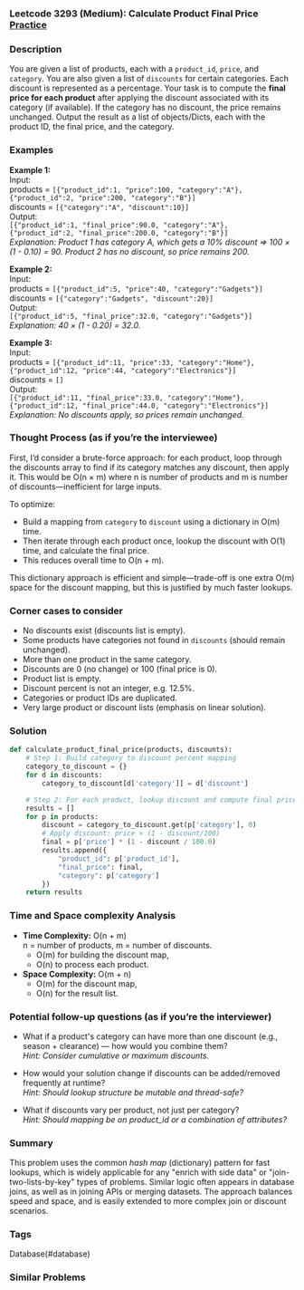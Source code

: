 ### Leetcode 3293 (Medium): Calculate Product Final Price [Practice](https://leetcode.com/problems/calculate-product-final-price/)

### Description  
You are given a list of products, each with a `product_id`, `price`, and `category`. You are also given a list of `discounts` for certain categories. Each discount is represented as a percentage. Your task is to compute the **final price for each product** after applying the discount associated with its category (if available). If the category has no discount, the price remains unchanged. Output the result as a list of objects/Dicts, each with the product ID, the final price, and the category.

### Examples  

**Example 1:**  
Input:  
products = `[{"product_id":1, "price":100, "category":"A"}, {"product_id":2, "price":200, "category":"B"}]`  
discounts = `[{"category":"A", "discount":10}]`  
Output:  
`[{"product_id":1, "final_price":90.0, "category":"A"}, {"product_id":2, "final_price":200.0, "category":"B"}]`  
*Explanation: Product 1 has category A, which gets a 10% discount ⇒ 100 × (1 - 0.10) = 90. Product 2 has no discount, so price remains 200.*

**Example 2:**  
Input:  
products = `[{"product_id":5, "price":40, "category":"Gadgets"}]`  
discounts = `[{"category":"Gadgets", "discount":20}]`  
Output:  
`[{"product_id":5, "final_price":32.0, "category":"Gadgets"}]`  
*Explanation: 40 × (1 - 0.20) = 32.0.*

**Example 3:**  
Input:  
products = `[{"product_id":11, "price":33, "category":"Home"}, {"product_id":12, "price":44, "category":"Electronics"}]`  
discounts = `[]`  
Output:  
`[{"product_id":11, "final_price":33.0, "category":"Home"}, {"product_id":12, "final_price":44.0, "category":"Electronics"}]`  
*Explanation: No discounts apply, so prices remain unchanged.*

### Thought Process (as if you’re the interviewee)  
First, I’d consider a brute-force approach: for each product, loop through the discounts array to find if its category matches any discount, then apply it. This would be O(n × m) where n is number of products and m is number of discounts—inefficient for large inputs.

To optimize:  
- Build a mapping from `category` to `discount` using a dictionary in O(m) time.  
- Then iterate through each product once, lookup the discount with O(1) time, and calculate the final price.  
- This reduces overall time to O(n + m).

This dictionary approach is efficient and simple—trade-off is one extra O(m) space for the discount mapping, but this is justified by much faster lookups.

### Corner cases to consider  
- No discounts exist (discounts list is empty).
- Some products have categories not found in `discounts` (should remain unchanged).
- More than one product in the same category.
- Discounts are 0 (no change) or 100 (final price is 0).
- Product list is empty.
- Discount percent is not an integer, e.g. 12.5%.
- Categories or product IDs are duplicated.
- Very large product or discount lists (emphasis on linear solution).

### Solution

```python
def calculate_product_final_price(products, discounts):
    # Step 1: Build category to discount percent mapping
    category_to_discount = {}
    for d in discounts:
        category_to_discount[d['category']] = d['discount']

    # Step 2: For each product, lookup discount and compute final price
    results = []
    for p in products:
        discount = category_to_discount.get(p['category'], 0)
        # Apply discount: price × (1 - discount/100)
        final = p['price'] * (1 - discount / 100.0)
        results.append({
            "product_id": p['product_id'],
            "final_price": final,
            "category": p['category']
        })
    return results
```

### Time and Space complexity Analysis  

- **Time Complexity:** O(n + m)  
  n = number of products, m = number of discounts.  
  - O(m) for building the discount map,
  - O(n) to process each product.
- **Space Complexity:** O(m + n)  
  - O(m) for the discount map, 
  - O(n) for the result list.

### Potential follow-up questions (as if you’re the interviewer)  

- What if a product's category can have more than one discount (e.g., season + clearance) — how would you combine them?  
  *Hint: Consider cumulative or maximum discounts.*

- How would your solution change if discounts can be added/removed frequently at runtime?  
  *Hint: Should lookup structure be mutable and thread-safe?*

- What if discounts vary per product, not just per category?  
  *Hint: Should mapping be on product_id or a combination of attributes?*

### Summary
This problem uses the common *hash map* (dictionary) pattern for fast lookups, which is widely applicable for any "enrich with side data" or "join-two-lists-by-key" types of problems. Similar logic often appears in database joins, as well as in joining APIs or merging datasets. The approach balances speed and space, and is easily extended to more complex join or discount scenarios.

### Tags
Database(#database)

### Similar Problems

